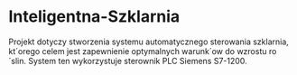 # Inteligentna-Szklarnia
Projekt dotyczy stworzenia systemu automatycznego sterowania szklarnia, kt´orego celem jest zapewnienie optymalnych warunk´ow do wzrostu ro´slin. System ten wykorzystuje sterownik PLC Siemens S7-1200.
